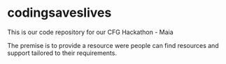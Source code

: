 # codingsaveslives
This is our code repository for our CFG Hackathon - Maia

The premise is to provide a resource were people can find resources and support tailored to their requirements.
